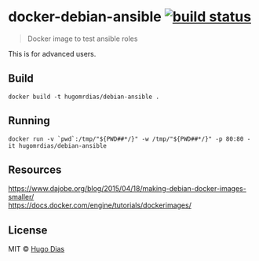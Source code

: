 # docker-debian-ansible [![build status](https://gitlab.com/hugomrdias/docker-ansible/badges/master/build.svg)](https://gitlab.com/hugomrdias/docker-ansible/commits/master)
> Docker image to test ansible roles

This is for advanced users.

## Build
```
docker build -t hugomrdias/debian-ansible .
```

## Running
```
docker run -v `pwd`:/tmp/"${PWD##*/}" -w /tmp/"${PWD##*/}" -p 80:80 -it hugomrdias/debian-ansible
```

## Resources
https://www.dajobe.org/blog/2015/04/18/making-debian-docker-images-smaller/   
https://docs.docker.com/engine/tutorials/dockerimages/   



## License
MIT © [Hugo Dias](http://hugodias.me)
